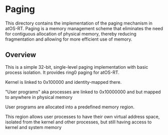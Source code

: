 # Paging

This directory contains the implementation of the paging mechanism in atOS-RT. Paging is a memory management scheme that eliminates the need for contiguous allocation of physical memory, thereby reducing fragmentation and allowing for more efficient use of memory.

## Overview

This is a simple 32-bit, single-level paging implementation with basic process isolation.
It provides ring0 paging for atOS-RT.

Kernel is linked to 0x100000 and identity-mapped there.

"User programs" aka processes are linked to 0x10000000 and
    but mapped to anywhere in physical memory

User programs are allocated into a predefined memory region.

This region allows user processes to have their own virtual address space,
    isolated from the kernel and other processes, but still having access to kernel and system memory
